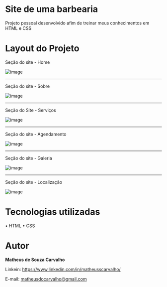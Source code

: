 # Site de uma barbearia

Projeto pessoal desenvolvido afim de treinar meus conhecimentos em HTML e CSS

# Layout do Projeto
Seção do site - Home

![image](https://user-images.githubusercontent.com/73304785/224451177-0db26b92-2bf1-4cf7-ae92-00d922f4abfc.png)

<hr>
Seção do site - Sobre

![image](https://user-images.githubusercontent.com/73304785/224450776-6f5b8855-9881-4381-9bdb-9b0c949ff391.png)

<hr>
Seção do Site - Serviços

![image](https://user-images.githubusercontent.com/73304785/224450820-87872bfa-7785-4ea2-881b-02719f640a02.png)

<hr>
Seção do site - Agendamento

![image](https://user-images.githubusercontent.com/73304785/224450864-cbaef472-24d7-4106-94e6-92519ebb9771.png)
<hr>
Seção do site - Galeria

![image](https://user-images.githubusercontent.com/73304785/224450927-916b7b26-8133-43a8-b10e-89728e8137a4.png)

<hr>
Seção do site - Localização

![image](https://user-images.githubusercontent.com/73304785/224451042-6a677b87-961c-46c5-ab87-e172932cbf6e.png)



# Tecnologias utilizadas

• HTML
• CSS


# Autor

<b>Matheus de Souza Carvalho</b>

Linkein: 
https://www.linkedin.com/in/matheusscarvalho/

E-mail: 
matheusdocarvalho@gmail.com
